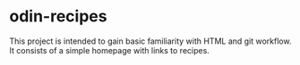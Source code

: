 # odin-recipes

This project is intended to gain basic familiarity with HTML and git workflow. It consists of a simple homepage with links to recipes.